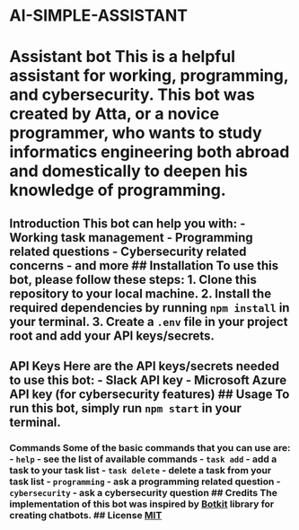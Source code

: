 # AI-SIMPLE-ASSISTANT

# Assistant bot This is a helpful assistant for working, programming, and cybersecurity. This bot was created by Atta, or a novice programmer, who wants to study informatics engineering both abroad and domestically to deepen his knowledge of programming. 
## Introduction This bot can help you with: - Working task management - Programming related questions - Cybersecurity related concerns - and more ## Installation To use this bot, please follow these steps: 1. Clone this repository to your local machine. 2. Install the required dependencies by running `npm install` in your terminal. 3. Create a `.env` file in your project root and add your API keys/secrets. 
## API Keys Here are the API keys/secrets needed to use this bot: - Slack API key - Microsoft Azure API key (for cybersecurity features) ## Usage To run this bot, simply run `npm start` in your terminal. 
### Commands Some of the basic commands that you can use are: - `help` - see the list of available commands - `task add` - add a task to your task list - `task delete` - delete a task from your task list - `programming` - ask a programming related question - `cybersecurity` - ask a cybersecurity question ## Credits The implementation of this bot was inspired by [Botkit](https://botkit.ai/) library for creating chatbots. ## License [MIT](https://opensource.org/licenses/MIT)
